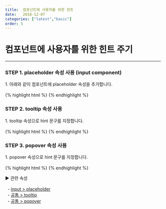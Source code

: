 ```yaml
---
title:  컴포넌트에 사용자를 위한 힌트
date:   2018-12-07
categories: ["latest","basic"]
order: 5
---
```


컴포넌트에 사용자를 위한 힌트 주기
===

---

### STEP 1. placeholder 속성 사용 (input component)
<div>1. 아래와 같이 컴포넌트에 placeholder 속성을 추가합니다.</div>
<br>
{% highlight html %}
<sbux-input id="sbIdx1" name="sbName1" uitype="text" placeholder="input placeholder"></sbux-input>
{% endhighlight %}

### STEP 2. tooltip 속성 사용
<div>1. tooltip 속성으로 hint 문구를 지정합니다.</div>
<br>
{% highlight html %}
<sbux-input id="sbIdx1" name="sbName1" uitype="text" tooltip="sbux Tooltip"></sbux-input>
{% endhighlight %}

### STEP 3. popover 속성 사용
<div>1. popover 속성으로 hint 문구를 지정합니다.</div>
<br>
{% highlight html %}
<sbux-input id="sbIdx1" name="sbName1" uitype="text" popover="sbux Tooltip"></sbux-input>
{% endhighlight %}

<sbux-tabs id="explainTab" name="explainTab" uitype="normal" title-target-id-array="exTab1" 
           title-text-array="설명">
</sbux-tabs>
<div class="tab-content">
    <div id="exTab1">
        ▶ 관련 속성<br><br>
        &nbsp;&nbsp;- <a href="https://softbowllab.github.io/sbux/method/latest/input.placeholder#input" target="_blank">input > placeholder</a><br>
        &nbsp;&nbsp;- <a href="https://softbowllab.github.io/sbux/method/latest/common.tooltip#common" target="_blank">공통 > tooltip</a><br>
        &nbsp;&nbsp;- <a href="https://softbowllab.github.io/sbux/method/latest/common.popover#common" target="_blank">공통 > popover</a>
    </div>
</div>
